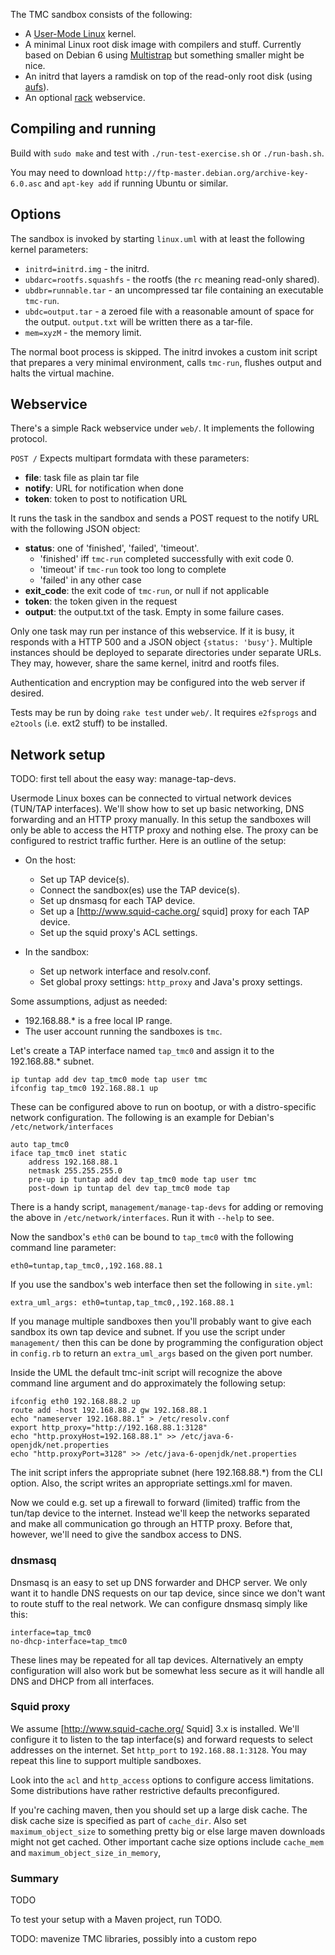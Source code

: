 
The TMC sandbox consists of the following:

- A [User-Mode Linux](http://user-mode-linux.sourceforge.net/) kernel.
- A minimal Linux root disk image with compilers and stuff. Currently based on Debian 6 using [Multistrap](http://wiki.debian.org/Multistrap) but something smaller might be nice.
- An initrd that layers a ramdisk on top of the read-only root disk (using [aufs](http://aufs.sourceforge.net/)).
- An optional [rack](http://rack.rubyforge.org/) webservice.

## Compiling and running ##

Build with `sudo make` and test with `./run-test-exercise.sh` or `./run-bash.sh`.

You may need to download `http://ftp-master.debian.org/archive-key-6.0.asc` and `apt-key add` if running Ubuntu or similar.

## Options ##

The sandbox is invoked by starting `linux.uml` with at least the following kernel parameters:

- `initrd=initrd.img` - the initrd.
- `ubdarc=rootfs.squashfs` - the rootfs (the `rc` meaning read-only shared).
- `ubdbr=runnable.tar` - an uncompressed tar file containing an executable `tmc-run`.
- `ubdc=output.tar` - a zeroed file with a reasonable amount of space for the output. `output.txt` will be written there as a tar-file.
- `mem=xyzM` - the memory limit.

The normal boot process is skipped. The initrd invokes a custom init script that prepares a very minimal environment, calls `tmc-run`, flushes output and halts the virtual machine.

## Webservice ##

There's a simple Rack webservice under `web/`. It implements the following protocol.

`POST /`
Expects multipart formdata with these parameters:

- **file**: task file as plain tar file
- **notify**: URL for notification when done
- **token**: token to post to notification URL

It runs the task in the sandbox and sends a POST request
to the notify URL with the following JSON object:

- **status**: one of 'finished', 'failed', 'timeout'.
    - 'finished' iff `tmc-run` completed successfully with exit code 0.
    - 'timeout' if `tmc-run` took too long to complete
    - 'failed' in any other case
- **exit_code**: the exit code of `tmc-run`, or null if not applicable
- **token**: the token given in the request
- **output**: the output.txt of the task. Empty in some failure cases.

Only one task may run per instance of this webservice.
If it is busy, it responds with a HTTP 500 and a JSON object `{status: 'busy'}`.
Multiple instances should be deployed to separate directories under separate URLs.
They may, however, share the same kernel, initrd and rootfs files.

Authentication and encryption may be configured into the web server if desired.

Tests may be run by doing `rake test` under `web/`. It requires `e2fsprogs` and `e2tools` (i.e. ext2 stuff) to be installed.

## Network setup ##

TODO: first tell about the easy way: manage-tap-devs.

Usermode Linux boxes can be connected to virtual network devices (TUN/TAP interfaces).
We'll show how to set up basic networking, DNS forwarding and an HTTP proxy manually.
In this setup the sandboxes will only be able to access the HTTP proxy and nothing else.
The proxy can be configured to restrict traffic further.
Here is an outline of the setup:

- On the host:
    - Set up TAP device(s).
    - Connect the sandbox(es) use the TAP device(s).
    - Set up dnsmasq for each TAP device.
    - Set up a [http://www.squid-cache.org/ squid] proxy for each TAP device.
    - Set up the squid proxy's ACL settings.

- In the sandbox:
    - Set up network interface and resolv.conf.
    - Set global proxy settings: `http_proxy` and Java's proxy settings.

Some assumptions, adjust as needed:

- 192.168.88.* is a free local IP range.
- The user account running the sandboxes is `tmc`.

Let's create a TAP interface named `tap_tmc0` and assign it to the 192.168.88.* subnet.

    ip tuntap add dev tap_tmc0 mode tap user tmc
    ifconfig tap_tmc0 192.168.88.1 up

These can be configured above to run on bootup, or with a distro-specific network configuration.
The following is an example for Debian's `/etc/network/interfaces`

    auto tap_tmc0
    iface tap_tmc0 inet static
        address 192.168.88.1
        netmask 255.255.255.0
        pre-up ip tuntap add dev tap_tmc0 mode tap user tmc
        post-down ip tuntap del dev tap_tmc0 mode tap

There is a handy script, `management/manage-tap-devs` for adding or removing
the above in `/etc/network/interfaces`. Run it with `--help` to see.

Now the sandbox's `eth0` can be bound to `tap_tmc0` with the following command line parameter:

    eth0=tuntap,tap_tmc0,,192.168.88.1

If you use the sandbox's web interface then set the following in `site.yml`:

    extra_uml_args: eth0=tuntap,tap_tmc0,,192.168.88.1

If you manage multiple sandboxes then you'll probably want to give each sandbox its own tap device
and subnet. If you use the script under `management/` then this can be done by programming the
configuration object in `config.rb` to return an `extra_uml_args` based on the given port number.

Inside the UML the default tmc-init script will recognize the above command line argument and
do approximately the following setup:

    ifconfig eth0 192.168.88.2 up
    route add -host 192.168.88.2 gw 192.168.88.1
    echo "nameserver 192.168.88.1" > /etc/resolv.conf
    export http_proxy="http://192.168.88.1:3128"
    echo "http.proxyHost=192.168.88.1" >> /etc/java-6-openjdk/net.properties
    echo "http.proxyPort=3128" >> /etc/java-6-openjdk/net.properties

The init script infers the appropriate subnet (here 192.168.88.*) from the CLI option.
Also, the script writes an appropriate settings.xml for maven.

Now we could e.g. set up a firewall to forward (limited) traffic from the tun/tap device to the internet.
Instead we'll keep the networks separated and make all communication go through an HTTP proxy. Before
that, however, we'll need to give the sandbox access to DNS.

### dnsmasq ###

Dnsmasq is an easy to set up DNS forwarder and DHCP server. We only want it to
handle DNS requests on our tap device, since since we don't want to route stuff
to the real network. We can configure dnsmasq simply like this:

    interface=tap_tmc0
    no-dhcp-interface=tap_tmc0

These lines may be repeated for all tap devices.
Alternatively an empty configuration will also work but be somewhat
less secure as it will handle all DNS and DHCP from all interfaces.

### Squid proxy ###

We assume [http://www.squid-cache.org/ Squid] 3.x is installed.
We'll configure it to listen to the tap interface(s) and forward requests
to select addresses on the internet. Set `http_port` to `192.168.88.1:3128`.
You may repeat this line to support multiple sandboxes.

Look into the `acl` and `http_access` options to configure access limitations.
Some distributions have rather restrictive defaults preconfigured.

If you're caching maven, then you should set up a large disk cache.
The disk cache size is specified as part of `cache_dir`.
Also set `maximum_object_size` to something pretty big or else large
maven downloads might not get cached.
Other important cache size options include `cache_mem` and
`maximum_object_size_in_memory`,

### Summary ###

TODO

To test your setup with a Maven project, run TODO.

TODO: mavenize TMC libraries, possibly into a custom repo
